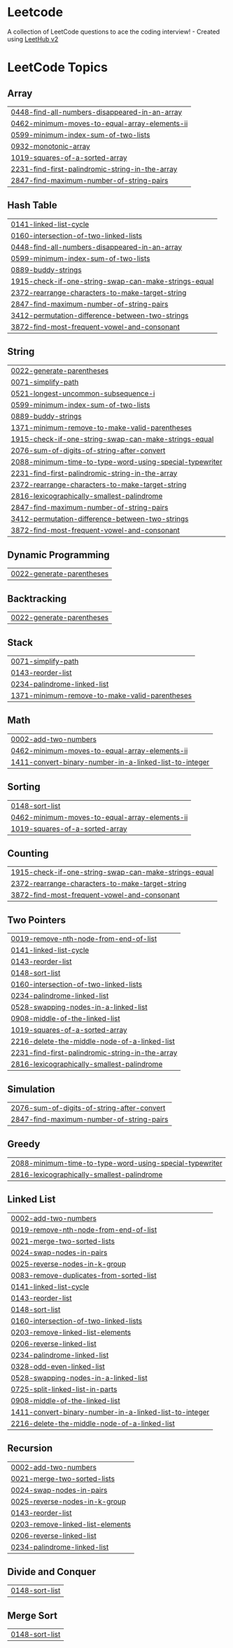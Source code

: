 # Leetcode
A collection of LeetCode questions to ace the coding interview! - Created using [LeetHub v2](https://github.com/arunbhardwaj/LeetHub-2.0)

<!---LeetCode Topics Start-->
# LeetCode Topics
## Array
|  |
| ------- |
| [0448-find-all-numbers-disappeared-in-an-array](https://github.com/thisismohdehtisham/Leetcode/tree/master/0448-find-all-numbers-disappeared-in-an-array) |
| [0462-minimum-moves-to-equal-array-elements-ii](https://github.com/thisismohdehtisham/Leetcode/tree/master/0462-minimum-moves-to-equal-array-elements-ii) |
| [0599-minimum-index-sum-of-two-lists](https://github.com/thisismohdehtisham/Leetcode/tree/master/0599-minimum-index-sum-of-two-lists) |
| [0932-monotonic-array](https://github.com/thisismohdehtisham/Leetcode/tree/master/0932-monotonic-array) |
| [1019-squares-of-a-sorted-array](https://github.com/thisismohdehtisham/Leetcode/tree/master/1019-squares-of-a-sorted-array) |
| [2231-find-first-palindromic-string-in-the-array](https://github.com/thisismohdehtisham/Leetcode/tree/master/2231-find-first-palindromic-string-in-the-array) |
| [2847-find-maximum-number-of-string-pairs](https://github.com/thisismohdehtisham/Leetcode/tree/master/2847-find-maximum-number-of-string-pairs) |
## Hash Table
|  |
| ------- |
| [0141-linked-list-cycle](https://github.com/thisismohdehtisham/Leetcode/tree/master/0141-linked-list-cycle) |
| [0160-intersection-of-two-linked-lists](https://github.com/thisismohdehtisham/Leetcode/tree/master/0160-intersection-of-two-linked-lists) |
| [0448-find-all-numbers-disappeared-in-an-array](https://github.com/thisismohdehtisham/Leetcode/tree/master/0448-find-all-numbers-disappeared-in-an-array) |
| [0599-minimum-index-sum-of-two-lists](https://github.com/thisismohdehtisham/Leetcode/tree/master/0599-minimum-index-sum-of-two-lists) |
| [0889-buddy-strings](https://github.com/thisismohdehtisham/Leetcode/tree/master/0889-buddy-strings) |
| [1915-check-if-one-string-swap-can-make-strings-equal](https://github.com/thisismohdehtisham/Leetcode/tree/master/1915-check-if-one-string-swap-can-make-strings-equal) |
| [2372-rearrange-characters-to-make-target-string](https://github.com/thisismohdehtisham/Leetcode/tree/master/2372-rearrange-characters-to-make-target-string) |
| [2847-find-maximum-number-of-string-pairs](https://github.com/thisismohdehtisham/Leetcode/tree/master/2847-find-maximum-number-of-string-pairs) |
| [3412-permutation-difference-between-two-strings](https://github.com/thisismohdehtisham/Leetcode/tree/master/3412-permutation-difference-between-two-strings) |
| [3872-find-most-frequent-vowel-and-consonant](https://github.com/thisismohdehtisham/Leetcode/tree/master/3872-find-most-frequent-vowel-and-consonant) |
## String
|  |
| ------- |
| [0022-generate-parentheses](https://github.com/thisismohdehtisham/Leetcode/tree/master/0022-generate-parentheses) |
| [0071-simplify-path](https://github.com/thisismohdehtisham/Leetcode/tree/master/0071-simplify-path) |
| [0521-longest-uncommon-subsequence-i](https://github.com/thisismohdehtisham/Leetcode/tree/master/0521-longest-uncommon-subsequence-i) |
| [0599-minimum-index-sum-of-two-lists](https://github.com/thisismohdehtisham/Leetcode/tree/master/0599-minimum-index-sum-of-two-lists) |
| [0889-buddy-strings](https://github.com/thisismohdehtisham/Leetcode/tree/master/0889-buddy-strings) |
| [1371-minimum-remove-to-make-valid-parentheses](https://github.com/thisismohdehtisham/Leetcode/tree/master/1371-minimum-remove-to-make-valid-parentheses) |
| [1915-check-if-one-string-swap-can-make-strings-equal](https://github.com/thisismohdehtisham/Leetcode/tree/master/1915-check-if-one-string-swap-can-make-strings-equal) |
| [2076-sum-of-digits-of-string-after-convert](https://github.com/thisismohdehtisham/Leetcode/tree/master/2076-sum-of-digits-of-string-after-convert) |
| [2088-minimum-time-to-type-word-using-special-typewriter](https://github.com/thisismohdehtisham/Leetcode/tree/master/2088-minimum-time-to-type-word-using-special-typewriter) |
| [2231-find-first-palindromic-string-in-the-array](https://github.com/thisismohdehtisham/Leetcode/tree/master/2231-find-first-palindromic-string-in-the-array) |
| [2372-rearrange-characters-to-make-target-string](https://github.com/thisismohdehtisham/Leetcode/tree/master/2372-rearrange-characters-to-make-target-string) |
| [2816-lexicographically-smallest-palindrome](https://github.com/thisismohdehtisham/Leetcode/tree/master/2816-lexicographically-smallest-palindrome) |
| [2847-find-maximum-number-of-string-pairs](https://github.com/thisismohdehtisham/Leetcode/tree/master/2847-find-maximum-number-of-string-pairs) |
| [3412-permutation-difference-between-two-strings](https://github.com/thisismohdehtisham/Leetcode/tree/master/3412-permutation-difference-between-two-strings) |
| [3872-find-most-frequent-vowel-and-consonant](https://github.com/thisismohdehtisham/Leetcode/tree/master/3872-find-most-frequent-vowel-and-consonant) |
## Dynamic Programming
|  |
| ------- |
| [0022-generate-parentheses](https://github.com/thisismohdehtisham/Leetcode/tree/master/0022-generate-parentheses) |
## Backtracking
|  |
| ------- |
| [0022-generate-parentheses](https://github.com/thisismohdehtisham/Leetcode/tree/master/0022-generate-parentheses) |
## Stack
|  |
| ------- |
| [0071-simplify-path](https://github.com/thisismohdehtisham/Leetcode/tree/master/0071-simplify-path) |
| [0143-reorder-list](https://github.com/thisismohdehtisham/Leetcode/tree/master/0143-reorder-list) |
| [0234-palindrome-linked-list](https://github.com/thisismohdehtisham/Leetcode/tree/master/0234-palindrome-linked-list) |
| [1371-minimum-remove-to-make-valid-parentheses](https://github.com/thisismohdehtisham/Leetcode/tree/master/1371-minimum-remove-to-make-valid-parentheses) |
## Math
|  |
| ------- |
| [0002-add-two-numbers](https://github.com/thisismohdehtisham/Leetcode/tree/master/0002-add-two-numbers) |
| [0462-minimum-moves-to-equal-array-elements-ii](https://github.com/thisismohdehtisham/Leetcode/tree/master/0462-minimum-moves-to-equal-array-elements-ii) |
| [1411-convert-binary-number-in-a-linked-list-to-integer](https://github.com/thisismohdehtisham/Leetcode/tree/master/1411-convert-binary-number-in-a-linked-list-to-integer) |
## Sorting
|  |
| ------- |
| [0148-sort-list](https://github.com/thisismohdehtisham/Leetcode/tree/master/0148-sort-list) |
| [0462-minimum-moves-to-equal-array-elements-ii](https://github.com/thisismohdehtisham/Leetcode/tree/master/0462-minimum-moves-to-equal-array-elements-ii) |
| [1019-squares-of-a-sorted-array](https://github.com/thisismohdehtisham/Leetcode/tree/master/1019-squares-of-a-sorted-array) |
## Counting
|  |
| ------- |
| [1915-check-if-one-string-swap-can-make-strings-equal](https://github.com/thisismohdehtisham/Leetcode/tree/master/1915-check-if-one-string-swap-can-make-strings-equal) |
| [2372-rearrange-characters-to-make-target-string](https://github.com/thisismohdehtisham/Leetcode/tree/master/2372-rearrange-characters-to-make-target-string) |
| [3872-find-most-frequent-vowel-and-consonant](https://github.com/thisismohdehtisham/Leetcode/tree/master/3872-find-most-frequent-vowel-and-consonant) |
## Two Pointers
|  |
| ------- |
| [0019-remove-nth-node-from-end-of-list](https://github.com/thisismohdehtisham/Leetcode/tree/master/0019-remove-nth-node-from-end-of-list) |
| [0141-linked-list-cycle](https://github.com/thisismohdehtisham/Leetcode/tree/master/0141-linked-list-cycle) |
| [0143-reorder-list](https://github.com/thisismohdehtisham/Leetcode/tree/master/0143-reorder-list) |
| [0148-sort-list](https://github.com/thisismohdehtisham/Leetcode/tree/master/0148-sort-list) |
| [0160-intersection-of-two-linked-lists](https://github.com/thisismohdehtisham/Leetcode/tree/master/0160-intersection-of-two-linked-lists) |
| [0234-palindrome-linked-list](https://github.com/thisismohdehtisham/Leetcode/tree/master/0234-palindrome-linked-list) |
| [0528-swapping-nodes-in-a-linked-list](https://github.com/thisismohdehtisham/Leetcode/tree/master/0528-swapping-nodes-in-a-linked-list) |
| [0908-middle-of-the-linked-list](https://github.com/thisismohdehtisham/Leetcode/tree/master/0908-middle-of-the-linked-list) |
| [1019-squares-of-a-sorted-array](https://github.com/thisismohdehtisham/Leetcode/tree/master/1019-squares-of-a-sorted-array) |
| [2216-delete-the-middle-node-of-a-linked-list](https://github.com/thisismohdehtisham/Leetcode/tree/master/2216-delete-the-middle-node-of-a-linked-list) |
| [2231-find-first-palindromic-string-in-the-array](https://github.com/thisismohdehtisham/Leetcode/tree/master/2231-find-first-palindromic-string-in-the-array) |
| [2816-lexicographically-smallest-palindrome](https://github.com/thisismohdehtisham/Leetcode/tree/master/2816-lexicographically-smallest-palindrome) |
## Simulation
|  |
| ------- |
| [2076-sum-of-digits-of-string-after-convert](https://github.com/thisismohdehtisham/Leetcode/tree/master/2076-sum-of-digits-of-string-after-convert) |
| [2847-find-maximum-number-of-string-pairs](https://github.com/thisismohdehtisham/Leetcode/tree/master/2847-find-maximum-number-of-string-pairs) |
## Greedy
|  |
| ------- |
| [2088-minimum-time-to-type-word-using-special-typewriter](https://github.com/thisismohdehtisham/Leetcode/tree/master/2088-minimum-time-to-type-word-using-special-typewriter) |
| [2816-lexicographically-smallest-palindrome](https://github.com/thisismohdehtisham/Leetcode/tree/master/2816-lexicographically-smallest-palindrome) |
## Linked List
|  |
| ------- |
| [0002-add-two-numbers](https://github.com/thisismohdehtisham/Leetcode/tree/master/0002-add-two-numbers) |
| [0019-remove-nth-node-from-end-of-list](https://github.com/thisismohdehtisham/Leetcode/tree/master/0019-remove-nth-node-from-end-of-list) |
| [0021-merge-two-sorted-lists](https://github.com/thisismohdehtisham/Leetcode/tree/master/0021-merge-two-sorted-lists) |
| [0024-swap-nodes-in-pairs](https://github.com/thisismohdehtisham/Leetcode/tree/master/0024-swap-nodes-in-pairs) |
| [0025-reverse-nodes-in-k-group](https://github.com/thisismohdehtisham/Leetcode/tree/master/0025-reverse-nodes-in-k-group) |
| [0083-remove-duplicates-from-sorted-list](https://github.com/thisismohdehtisham/Leetcode/tree/master/0083-remove-duplicates-from-sorted-list) |
| [0141-linked-list-cycle](https://github.com/thisismohdehtisham/Leetcode/tree/master/0141-linked-list-cycle) |
| [0143-reorder-list](https://github.com/thisismohdehtisham/Leetcode/tree/master/0143-reorder-list) |
| [0148-sort-list](https://github.com/thisismohdehtisham/Leetcode/tree/master/0148-sort-list) |
| [0160-intersection-of-two-linked-lists](https://github.com/thisismohdehtisham/Leetcode/tree/master/0160-intersection-of-two-linked-lists) |
| [0203-remove-linked-list-elements](https://github.com/thisismohdehtisham/Leetcode/tree/master/0203-remove-linked-list-elements) |
| [0206-reverse-linked-list](https://github.com/thisismohdehtisham/Leetcode/tree/master/0206-reverse-linked-list) |
| [0234-palindrome-linked-list](https://github.com/thisismohdehtisham/Leetcode/tree/master/0234-palindrome-linked-list) |
| [0328-odd-even-linked-list](https://github.com/thisismohdehtisham/Leetcode/tree/master/0328-odd-even-linked-list) |
| [0528-swapping-nodes-in-a-linked-list](https://github.com/thisismohdehtisham/Leetcode/tree/master/0528-swapping-nodes-in-a-linked-list) |
| [0725-split-linked-list-in-parts](https://github.com/thisismohdehtisham/Leetcode/tree/master/0725-split-linked-list-in-parts) |
| [0908-middle-of-the-linked-list](https://github.com/thisismohdehtisham/Leetcode/tree/master/0908-middle-of-the-linked-list) |
| [1411-convert-binary-number-in-a-linked-list-to-integer](https://github.com/thisismohdehtisham/Leetcode/tree/master/1411-convert-binary-number-in-a-linked-list-to-integer) |
| [2216-delete-the-middle-node-of-a-linked-list](https://github.com/thisismohdehtisham/Leetcode/tree/master/2216-delete-the-middle-node-of-a-linked-list) |
## Recursion
|  |
| ------- |
| [0002-add-two-numbers](https://github.com/thisismohdehtisham/Leetcode/tree/master/0002-add-two-numbers) |
| [0021-merge-two-sorted-lists](https://github.com/thisismohdehtisham/Leetcode/tree/master/0021-merge-two-sorted-lists) |
| [0024-swap-nodes-in-pairs](https://github.com/thisismohdehtisham/Leetcode/tree/master/0024-swap-nodes-in-pairs) |
| [0025-reverse-nodes-in-k-group](https://github.com/thisismohdehtisham/Leetcode/tree/master/0025-reverse-nodes-in-k-group) |
| [0143-reorder-list](https://github.com/thisismohdehtisham/Leetcode/tree/master/0143-reorder-list) |
| [0203-remove-linked-list-elements](https://github.com/thisismohdehtisham/Leetcode/tree/master/0203-remove-linked-list-elements) |
| [0206-reverse-linked-list](https://github.com/thisismohdehtisham/Leetcode/tree/master/0206-reverse-linked-list) |
| [0234-palindrome-linked-list](https://github.com/thisismohdehtisham/Leetcode/tree/master/0234-palindrome-linked-list) |
## Divide and Conquer
|  |
| ------- |
| [0148-sort-list](https://github.com/thisismohdehtisham/Leetcode/tree/master/0148-sort-list) |
## Merge Sort
|  |
| ------- |
| [0148-sort-list](https://github.com/thisismohdehtisham/Leetcode/tree/master/0148-sort-list) |
<!---LeetCode Topics End-->